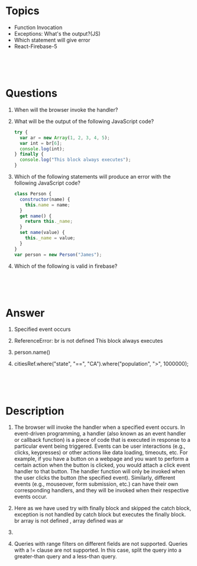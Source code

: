 # Topics

- Function Invocation
- Exceptions: What's the output?(JS)
- Which statement will give error
- React-Firebase-5

&nbsp;

&nbsp;

# Questions

1. When will the browser invoke the handler?

2. What will be the output of the following JavaScript code?

   ```js
   try {
     var ar = new Array(1, 2, 3, 4, 5);
     var int = br[6];
     console.log(int);
   } finally {
     console.log("This block always executes");
   }
   ```

3. Which of the following statements will produce an error with the following JavaScript code?

   ```js
   class Person {
     constructor(name) {
       this.name = name;
     }
     get name() {
       return this._name;
     }
     set name(value) {
       this._name = value;
     }
   }
   var person = new Person("James");
   ```

4. Which of the following is valid in firebase?

&nbsp;

&nbsp;

# Answer

1. Specified event occurs

2. ReferenceError: br is not defined This block always executes

3. person.name()

4. citiesRef.where("state", "==", "CA").where("population", ">", 1000000);

&nbsp;

&nbsp;

# Description

1. The browser will invoke the handler when a specified event occurs. In event-driven programming, a handler (also known as an event handler or callback function) is a piece of code that is executed in response to a particular event being triggered. Events can be user interactions (e.g., clicks, keypresses) or other actions like data loading, timeouts, etc. For example, if you have a button on a webpage and you want to perform a certain action when the button is clicked, you would attach a click event handler to that button. The handler function will only be invoked when the user clicks the button (the specified event). Similarly, different events (e.g., mouseover, form submission, etc.) can have their own corresponding handlers, and they will be invoked when their respective events occur.

2. Here as we have used try with finally block and skipped the catch block, exception is not handled by catch block but executes the finally block. br array is not defined , array defined was ar

3.

4. Queries with range filters on different fields are not supported. Queries with a != clause are not supported. In this case, split the query into a greater-than query and a less-than query.
